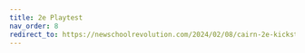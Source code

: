 ```yaml
---
title: 2e Playtest
nav_order: 8
redirect_to: https://newschoolrevolution.com/2024/02/08/cairn-2e-kickstarter
---
```


